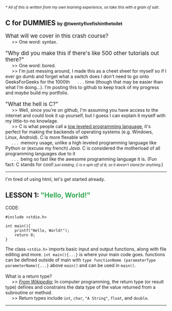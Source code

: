 <small><em>* All of this is written from my own learning experience, so take this with a grain of salt.</em></small>
<h2>C for DUMMIES <label style="font-size: 14px;">by @twentyfivefishinthetoilet</label></h2>
<label style="font-size: 17px; padding-bottom: 3px;">What will we cover in this crash course?</label><br>
<span style="padding-left: 20px; padding-bottom: 12px;">>> One word: syntax.</span>
<br>
<br>
<label style="font-size: 17px; padding-bottom: 5px;">"Why did you make this if there's like 500 other tutorials out there?"</label><br>
<span style="padding-left: 20px; padding-bottom: 7px;">>> One word: bored.<br>
<span style="padding-left: 20px; padding-bottom: 12px;">>> I'm just messing around, I made this as a cheet sheet for myself so if I ever go dumb and forget what a switch does I don't need to go onto GeeksForGeeks for the 1000th 
<span style="padding-left: 20px; padding-bottom: 7px;">.&nbsp;.&nbsp;.&nbsp;time (though that may be easier than what I'm doing...). I'm posting this to github to keep track of my progress and <em>maybe</em> build my portfolio.<br><br>
<label style="font-size: 17px; padding-bottom: 5px;">"What the hell is C?"</label><br>
<span style="padding-left: 20px; padding-bottom: 7px;">>> Well, since you're on github, I'm assuming you have access to the internet and could look it up yourself, but I guess I can explain it myself with my little-to-no knowlage.<br>
<span style="padding-left: 20px; padding-bottom: 7px;">>> C is what people call a <a href="https://en.wikipedia.org/wiki/Low-level_programming_language" target="_blank">low leveled programming language</a>, it's perfect for making the backends of operating systems (e.g. Windows, Linux, Android). C is more flexable with<br>
<span style="padding-left: 20px; padding-bottom: 7px;">.&nbsp;.&nbsp;.&nbsp; memory usage, unlike a high leveled programming language like Python or (excuse my french) <em>Java</em>. C is considered the motherload of all programming languages due to it<br>
<span style="padding-left: 20px; padding-bottom: 7px;">.&nbsp;.&nbsp;.&nbsp; being so fast like the awesome programming language it is. (Fun fact: C stands for cool! <label style="font-size: 11px;"><em>just kidding, C is a spin off of B, so it doesn't stand for anything.</em></label>)
<hr>
I'm tired of using html, let's get started already.

<h2>LESSON 1: <label style="color: #32a852;">"Hello, World!"</label></h2>
<p>CODE:</p>
    
    #include <stdio.h>

    int main(){
        printf("Hello, World!");
        return 0;
    }

<label>The class</label> 
`<stdio.h>` 
<label>imports basic input and output functions, along with file editing and more.</label>
`int main(){...}` is where your main code goes. functions can be defined outside of main with `type functionName (paramaterType parameterName){...}` above `main()` and can be used in `main()`. 
<br><br>
What is a return type?<br>
<span style="padding-left: 20px; padding-bottom: 7px;">>> <a href="https://en.wikipedia.org/wiki/Return_type"><em>From Wikipedia:</em></a> In computer programming, the return type (or result type) defines and constrains the data type of the value returned from a subroutine or method.<br>
<span style="padding-left: 20px; padding-bottom: 7px;">>> Return types include `int`, `char`, `"A String"`, `float`, and `double`.
<hr>
